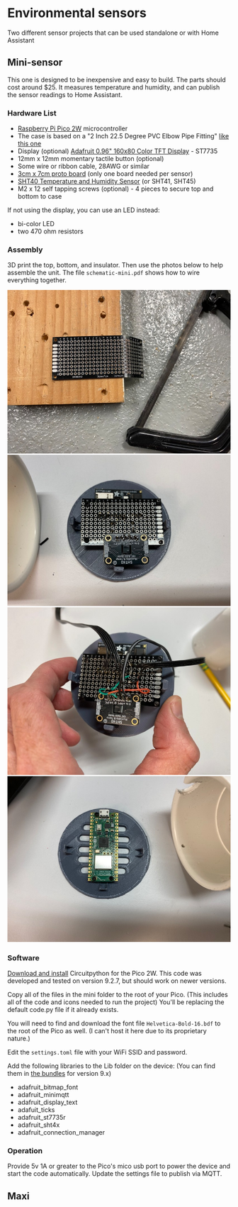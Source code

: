 # Environmental sensors
Two different sensor projects that can be used standalone or with Home Assistant

## Mini-sensor

This one is designed to be inexpensive and easy to build. The parts should cost around $25. It measures temperature and humidity, and can publish the sensor readings to Home Assistant.

### Hardware List

- [Raspberry Pi Pico 2W](https://www.raspberrypi.com/products/raspberry-pi-pico-2/) microcontroller
- The case is based on a "2 Inch 22.5 Degree PVC Elbow Pipe Fitting" [like this one](https://www.amazon.com/dp/B0DZS46D2V)
- Display (optional) [Adafruit 0.96" 160x80 Color TFT Display](https://www.adafruit.com/product/3533) - ST7735
- 12mm x 12mm momentary tactile button (optional)
- Some wire or ribbon cable, 28AWG or similar
- [3cm x 7cm proto board](https://www.adafruit.com/product/4784) (only one board needed per sensor)
- [SHT40 Temperature and Humidity Sensor](https://www.adafruit.com/product/4885) (or SHT41, SHT45)
- M2 x 12 self tapping screws (optional) - 4 pieces to secure top and bottom to case

If not using the display, you can use an LED instead:
- bi-color LED
- two 470 ohm resistors

### Assembly

3D print the top, bottom, and insulator. Then use the photos below to help assemble the unit. The file `schematic-mini.pdf` shows how to wire everything together.

<img src="/mini/images/mini-01.jpg">

<img src="/mini/images/mini-02.jpg">

<img src="/mini/images/mini-03.jpg">

<img src="/mini/images/mini-04.jpg">

### Software

[Download and install](https://circuitpython.org/board/raspberry_pi_pico2_w/) Circuitpython for the Pico 2W. This code was developed and tested on version 9.2.7, but should work on newer versions. 

Copy all of the files in the mini folder to the root of your Pico. (This includes all of the code and icons needed to run the project) You'll be replacing the default code.py file if it already exists.  

You will need to find and download the font file `Helvetica-Bold-16.bdf` to the root of the Pico as well. (I can't host it here due to its proprietary nature.)

Edit the `settings.toml` file with your WiFi SSID and password.

Add the following libraries to the Lib folder on the device: (You can find them in [the bundles](https://circuitpython.org/libraries) for version 9.x)

- adafruit_bitmap_font
- adafruit_minimqtt
- adafruit_display_text
- adafuit_ticks
- adafruit_st7735r
- adafruit_sht4x
- adafruit_connection_manager

### Operation

Provide 5v 1A or greater to the Pico's mico usb port to power the device and start the code automatically. Update the settings file to publish via MQTT.

## Maxi

